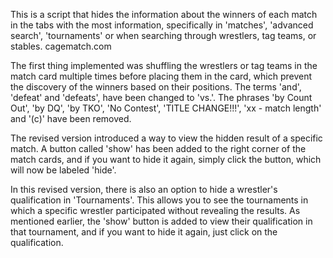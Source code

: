 This is a script that hides the information about the winners of each match in the tabs with the most information, specifically in 'matches', 'advanced search', 'tournaments' or when searching through wrestlers, tag teams, or stables.
cagematch.com

The first thing implemented was shuffling the wrestlers or tag teams in the match card multiple times before placing them in the card, which prevent the discovery of the winners based on their positions.
The terms 'and', 'defeat' and 'defeats', have been changed to 'vs.'.
The phrases 'by Count Out', 'by DQ', 'by TKO', 'No Contest', 'TITLE CHANGE!!!', 'xx - match length' and '(c)' have been removed.

The revised version introduced a way to view the hidden result of a specific match. A button called 'show' has been added to the right corner of the match cards, and if you want to hide it again, simply click the button, which will now be labeled 'hide'.

In this revised version, there is also an option to hide a wrestler's qualification in 'Tournaments'. This allows you to see the tournaments in which a specific wrestler participated without revealing the results. As mentioned earlier, the 'show' button is added to view their qualification in that tournament, and if you want to hide it again, just click on the qualification.
